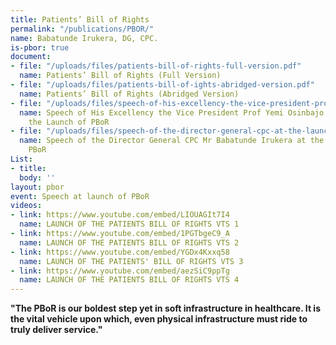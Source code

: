 ```yaml
---
title: Patients’ Bill of Rights
permalink: "/publications/PBOR/"
name: Babatunde Irukera, DG, CPC.
is-pbor: true
document:
- file: "/uploads/files/patients-bill-of-rights-full-version.pdf"
  name: Patients’ Bill of Rights (Full Version)
- file: "/uploads/files/patients-bill-of-ights-abridged-version.pdf"
  name: Patients’ Bill of Rights (Abridged Version)
- file: "/uploads/files/speech-of-his-excellency-the-vice-president-prof-yemi-osinbajo-at-the-launch-of-pbor.pdf"
  name: Speech of His Excellency the Vice President Prof Yemi Osinbajo SAN, GCON at
    the Launch of PBoR
- file: "/uploads/files/speech-of-the-director-general-cpc-at-the-launch-of-the-pbor.pdf"
  name: Speech of the Director General CPC Mr Babatunde Irukera at the Launch of the
    PBoR
List:
- title: 
  body: ''
layout: pbor
event: Speech at launch of PBoR
videos:
- link: https://www.youtube.com/embed/LIOUAGIt7I4
  name: LAUNCH OF THE PATIENTS BILL OF RIGHTS VTS 1
- link: https://www.youtube.com/embed/1PGTbgeC9_A
  name: LAUNCH OF THE PATIENTS BILL OF RIGHTS VTS 2
- link: https://www.youtube.com/embed/YGDx4Kxxq58
  name: LAUNCH OF THE PATIENTS' BILL OF RIGHTS VTS 3
- link: https://www.youtube.com/embed/aezSiC9ppTg
  name: LAUNCH OF THE PATIENTS BILL OF RIGHTS VTS 4
---
```


 **"The PBoR is our boldest step yet in soft infrastructure in healthcare.  It is the vital vehicle upon which, even physical infrastructure must ride to truly deliver service."**